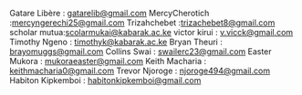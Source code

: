 Gatare Libère : gatarelib@gmail.com
MercyCherotich :mercyngerechi25@gmail.com
Trizahchebet :trizachebet8@gmail.com
scholar mutua:scolarmukai@kabarak.ac.ke
victor kirui : v.vicck@gmail.com
Timothy Ngeno : timothyk@kabarak.ac.ke
Bryan Theuri : brayomuggs@gmail.com
Collins Swai : swailerc23@gmail.com
Easter Mukora : mukoraeaster@gmail.com
Keith Macharia : keithmacharia0@gmail.com
Trevor Njoroge : njoroge494@gmail.com
Habiton Kipkemboi : habitonkipkemboi@gmail.com
